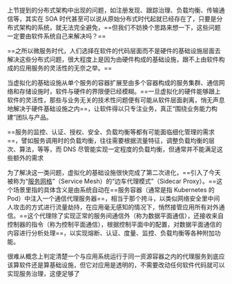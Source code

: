 上节提到的分布式架构中出现的问题，如注册发现、跟踪治理、负载均衡、传输通信等，其实在 SOA 时代甚至可以说从原始分布式时代起就已经存在了，只要是分布式架构的系统，就无法完全避免，==但我们不妨换个思路来想一下，这些问题一定要由软件系统自己来解决吗？==

==之所以微服务时代，人们选择在软件的代码层面而不是硬件的基础设施层面去解决这些分布式问题，很大程度上是因为由硬件构成的基础设施，跟不上由软件构成的应用服务的灵活性的无奈之举。==

当虚拟化的基础设施从单个服务的容器扩展至由多个容器构成的服务集群、通信网络和存储设施时，软件与硬件的界限便已经模糊。==一旦虚拟化的硬件能够跟上软件的灵活性，那些与业务无关的技术性问题便有可能从软件层面剥离，悄无声息地解决于硬件基础设施之内==，让软件得以只专注业务，真正“围绕业务能力构建”团队与产品。

==服务的监控、认证、授权、安全、负载均衡等都有可能面临细化管理的需求==，譬如服务调用时的负载均衡，往往需要根据流量特征，调整负载均衡的层次、算法，等等，而 DNS 尽管能实现一定程度的负载均衡，但通常并不能满足这些额外的需求

为了解决这一类问题，虚拟化的基础设施很快完成了第二次进化，==引入了今天被称为“[服务网格](https://en.wikipedia.org/wiki/Service_mesh)”（Service Mesh）的“边车代理模式”（Sidecar Proxy）。==这个场景里指的具体含义是由系统自动在==服务容器（通常是指 Kubernetes 的 Pod）中注入一个通信代理服务器==，相当于那个挎斗，以类似网络安全里中间人攻击的方式进行流量劫持，在应用毫无感知的情况下，悄然接管应用所有对外通信。==这个代理除了实现正常的服务间通信外（称为数据平面通信），还接收来自控制器的指令（称为控制平面通信），根据控制平面中的配置，对数据平面通信的内容进行分析处理==，以实现熔断、认证、度量、监控、负载均衡等各种附加功能。

很难从概念上判定清楚一个与应用系统运行于同一资源容器之内的代理服务到底应该算软件还是算基础设施，但它对应用是透明的，不需要改动任何软件代码就可以实现服务治理，这便足够了